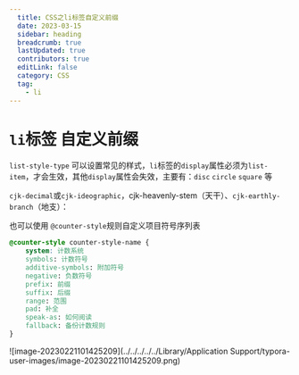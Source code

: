```yaml
---
  title: CSS之li标签自定义前缀
  date: 2023-03-15
  sidebar: heading
  breadcrumb: true
  lastUpdated: true
  contributors: true
  editLink: false
  category: CSS
  tag:
    - li
---
```

# `li`标签 自定义前缀

`list-style-type` 可以设置常见的样式，`li`标签的`display`属性必须为`list-item`，才会生效，其他`display`属性会失效，主要有：`disc` `circle` `square` 等

`cjk-decimal`或`cjk-ideographic`，cjk-heavenly-stem（天干）、`cjk-earthly-branch`（地支）：

也可以使用 `@counter-style`规则自定义项目符号序列表

```css
@counter-style counter-style-name {
    system: 计数系统
    symbols: 计数符号
    additive-symbols: 附加符号
    negative: 负数符号
    prefix: 前缀
    suffix: 后缀
    range: 范围
    pad: 补全
    speak-as: 如何阅读
    fallback: 备份计数规则
}
```



![image-20230221101425209](../../../../../Library/Application Support/typora-user-images/image-20230221101425209.png)


